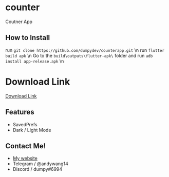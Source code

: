 # counter

Coutner App

## How to Install
run `git clone https://github.com/dumpydev/counterapp.git` \n
run `flutter build apk` \n
Go to the `build\outputs\flutter-apk\` folder and run `adb install app-release.apk` \n
# Download Link
[Download Link](https://dumpyy.gq/files/counter.apk)

## Features
- SavedPrefs
- Dark / Light Mode

## Contact Me!
- [My website](https://dumpyy.xyz)
- Telegram / @andywang14
- Discord / dumpy#6994


